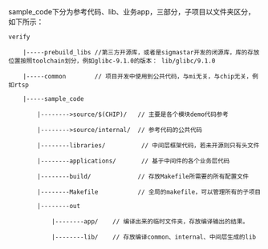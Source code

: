sample_code下分为参考代码、lib、业务app，三部分，子项目以文件夹区分，如下所示：

    verify

        |-----prebuild_libs //第三方开源库，或者是sigmastar开发的闭源库，库的存放位置按照toolchain划分，例如glibc-9.1.0的版本： lib/glibc/9.1.0

        |-----common        // 项目开发中使用到公共代码，与mi无关，与chip无关，例如rtsp

        |-----sample_code

            |-------->source/$(CHIP)/   // 主要是各个模块demo代码参考

            |-------->source/internal/  // 参考代码的公共代码

            |--------libraries/          // 中间层框架代码，若未开源则只有头文件

            |--------applications/       // 基于中间件的各个业务层代码

            |--------build/             // 存放Makefile所需要的所有配置文件

            |--------Makefile           // 全局的makefile，可以管理所有的子项目

            |--------out

                |--------app/    // 编译出来的临时文件夹，存放编译输出的结果。

                |--------lib/    // 存放编译common、internal、中间层生成的lib

